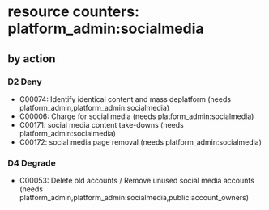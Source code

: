 # resource counters: platform_admin:socialmedia

## by action


### D2 Deny
* C00074: Identify identical content and mass deplatform (needs platform_admin,platform_admin:socialmedia)
* C00006: Charge for social media (needs platform_admin:socialmedia)
* C00171: social media content take-downs (needs platform_admin:socialmedia)
* C00172: social media page removal (needs platform_admin:socialmedia)

### D4 Degrade
* C00053: Delete old accounts / Remove unused social media accounts (needs platform_admin,platform_admin:socialmedia,public:account_owners)
